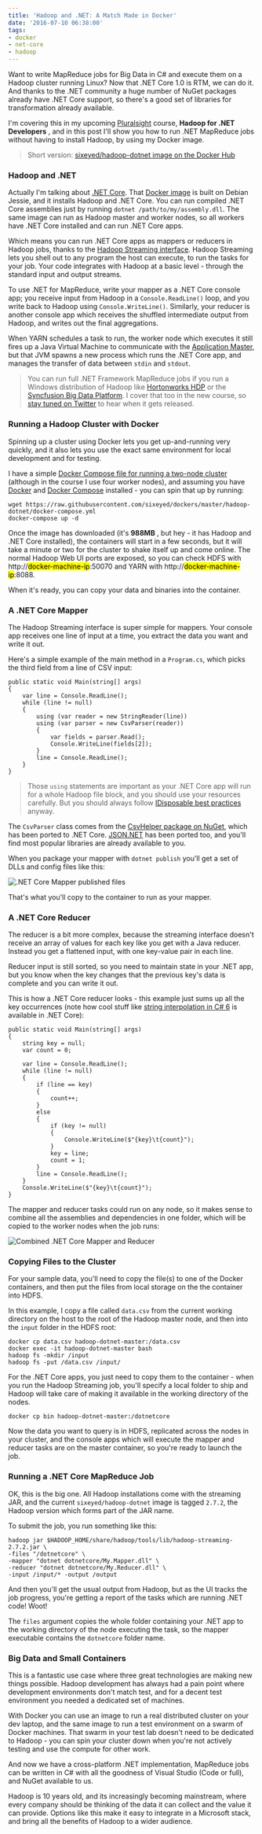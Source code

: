 ```yaml
---
title: 'Hadoop and .NET: A Match Made in Docker'
date: '2016-07-10 06:38:00'
tags:
- docker
- net-core
- hadoop
---
```


Want to write MapReduce jobs for Big Data in C# and execute them on a Hadoop cluster running Linux? Now that .NET Core 1.0 is RTM, we can do it. And thanks to the .NET community a huge number of NuGet packages already have .NET Core support, so there's a good set of libraries for transformation already available.

I'm covering this in my upcoming [Pluralsight](https://www.pluralsight.com/authors/elton-stoneman) course, **Hadoop for .NET Developers** , and in this post I'll show you how to run .NET MapReduce jobs without having to install Hadoop, by using my Docker image.

> Short version: [sixeyed/hadoop-dotnet image on the Docker Hub](https://hub.docker.com/r/sixeyed/hadoop-dotnet/)

### Hadoop and .NET

Actually I'm talking about [.NET Core](https://www.microsoft.com/net/core/platform). That [Docker image](https://github.com/sixeyed/dockers/blob/master/hadoop-dotnet/Dockerfile) is built on Debian Jessie, and it installs Hadoop and .NET Core. You can run compiled .NET Core assemblies just by running `dotnet /path/to/my/assembly.dll`. The same image can run as Hadoop master and worker nodes, so all workers have .NET Core installed and can run .NET Core apps.

Which means you can run .NET Core apps as mappers or reducers in Hadoop jobs, thanks to the [Hadoop Streaming interface](https://wiki.apache.org/hadoop/HadoopStreaming). Hadoop Streaming lets you shell out to any program the host can execute, to run the tasks for your job. Your code integrates with Hadoop at a basic level - through the standard input and output streams.

To use .NET for MapReduce, write your mapper as a .NET Core console app; you receive input from Hadoop in a `Console.ReadLine()` loop, and you write back to Hadoop using `Console.WriteLine()`. Similarly, your reducer is another console app which receives the shuffled intermediate output from Hadoop, and writes out the final aggregations.

When YARN schedules a task to run, the worker node which executes it still fires up a Java Virtual Machine to communicate with the [Application Master](http://ercoppa.github.io/HadoopInternals/HadoopArchitectureOverview.html), but that JVM spawns a new process which runs the .NET Core app, and manages the transfer of data between `stdin` and `stdout`.

> You can run full .NET Framework MapReduce jobs if you run a Windows distribution of Hadoop like [Hortonworks HDP](http://hortonworks.com/products/data-center/hdp/) or the [Syncfusion Big Data Platform](https://www.syncfusion.com/products/big-data). I cover that too in the new course, so [stay tuned on Twitter](https://twitter.com/EltonStoneman) to hear when it gets released.

### Running a Hadoop Cluster with Docker

Spinning up a cluster using Docker lets you get up-and-running very quickly, and it also lets you use the exact same environment for local development and for testing.

I have a simple [Docker Compose file for running a two-node cluster](https://github.com/sixeyed/dockers/blob/master/hadoop-dotnet/docker-compose.yml) (although in the course I use four worker nodes), and assuming you have [Docker](https://docs.docker.com/engine/installation/windows/) and [Docker Compose](https://docs.docker.com/compose/) installed - you can spin that up by running:

    wget https://raw.githubusercontent.com/sixeyed/dockers/master/hadoop-dotnet/docker-compose.yml
    docker-compose up -d

Once the image has downloaded (it's **988MB** , but hey - it has Hadoop and .NET Core installed), the containers will start in a few seconds, but it will take a minute or two for the cluster to shake itself up and come online. The normal Hadoop Web UI ports are exposed, so you can check HDFS with http://<mark>docker-machine-ip</mark>:50070 and YARN with http://<mark>docker-machine-ip</mark>:8088.

When it's ready, you can copy your data and binaries into the container.

### A .NET Core Mapper

The Hadoop Streaming interface is super simple for mappers. Your console app receives one line of input at a time, you extract the data you want and write it out.

Here's a simple example of the main method in a `Program.cs`, which picks the third field from a line of CSV input:

    public static void Main(string[] args)
    {
        var line = Console.ReadLine();
        while (line != null)
        {
            using (var reader = new StringReader(line))
            using (var parser = new CsvParser(reader))
            {
                var fields = parser.Read();
                Console.WriteLine(fields[2]);
            }
            line = Console.ReadLine();
        }
    }

> Those `using` statements are important as your .NET Core app will run for a whole Hadoop file block, and you should use your resources carefully. But you should always follow [IDisposable best practices](https://www.pluralsight.com/courses/idisposable-best-practices-csharp-developers) anyway.

The `CsvParser` class comes from the [CsvHelper package on NuGet](https://www.nuget.org/packages/CsvHelper), which has been ported to .NET Core. [JSON.NET](https://www.nuget.org/packages/Newtonsoft.Json/) has been ported too, and you'll find most popular libraries are already available to you.

When you package your mapper with `dotnet publish` you'll get a set of DLLs and config files like this:

![.NET Core Mapper published files](/content/images/2016/07/mapper.png)

That's what you'll copy to the container to run as your mapper.

### A .NET Core Reducer

The reducer is a bit more complex, because the streaming interface doesn't receive an array of values for each key like you get with a Java reducer. Instead you get a flattened input, with one key-value pair in each line.

Reducer input is still sorted, so you need to maintain state in your .NET app, but you know when the key changes that the previous key's data is complete and you can write it out.

This is how a .NET Core reducer looks - this example just sums up all the key occurrences (note how cool stuff like [string interpolation in C# 6](http://www.c-sharpcorner.com/UploadFile/16101a/string-interpolation-a-new-feature-of-C-Sharp-6-0/) is available in .NET Core):

    public static void Main(string[] args)
    {
        string key = null;
        var count = 0;
    
        var line = Console.ReadLine();
        while (line != null)
        {
            if (line == key)
            {
                count++;
            }
            else
            {
                if (key != null)
                {
                    Console.WriteLine($"{key}\t{count}");
                }
                key = line;
                count = 1;
            }
            line = Console.ReadLine();
        }
        Console.WriteLine($"{key}\t{count}");
    }

The mapper and reducer tasks could run on any node, so it makes sense to combine all the assemblies and dependencies in one folder, which will be copied to the worker nodes when the job runs:

![Combined .NET Core Mapper and Reducer](/content/images/2016/07/mapper-and-reducer.png)

### Copying Files to the Cluster

For your sample data, you'll need to copy the file(s) to one of the Docker containers, and then put the files from local storage on the the container into HDFS.

In this example, I copy a file called `data.csv` from the current working directory on the host to the root of the Hadoop master node, and then into the `input` folder in the HDFS root:

    docker cp data.csv hadoop-dotnet-master:/data.csv
    docker exec -it hadoop-dotnet-master bash
    hadoop fs -mkdir /input
    hadoop fs -put /data.csv /input/

For the .NET Core apps, you just need to copy them to the container - when you run the Hadoop Streaming job, you'll specify a local folder to ship and Hadoop will take care of making it available in the working directory of the nodes.

    docker cp bin hadoop-dotnet-master:/dotnetcore

Now the data you want to query is in HDFS, replicated across the nodes in your cluster, and the console apps which will execute the mapper and reducer tasks are on the master container, so you're ready to launch the job.

### Running a .NET Core MapReduce Job

OK, this is the big one. All Hadoop installations come with the streaming JAR, and the current `sixeyed/hadoop-dotnet` image is tagged `2.7.2`, the Hadoop version which forms part of the JAR name.

To submit the job, you run something like this:

    hadoop jar $HADOOP_HOME/share/hadoop/tools/lib/hadoop-streaming-2.7.2.jar \
    -files "/dotnetcore" \
    -mapper "dotnet dotnetcore/My.Mapper.dll" \
    -reducer "dotnet dotnetcore/My.Reducer.dll" \
    -input /input/* -output /output

And then you'll get the usual output from Hadoop, but as the UI tracks the job progress, you're getting a report of the tasks which are running .NET code! Woot!

The `files` argument copies the whole folder containing your .NET app to the working directory of the node executing the task, so the mapper executable contains the `dotnetcore` folder name.

### Big Data and Small Containers

This is a fantastic use case where three great technologies are making new things possible. Hadoop development has always had a pain point where development environments don't match test, and for a decent test environment you needed a dedicated set of machines.

With Docker you can use an image to run a real distributed cluster on your dev laptop, and the same image to run a test environment on a swarm of Docker machines. That swarm in your test lab doesn't need to be dedicated to Hadoop - you can spin your cluster down when you're not actively testing and use the compute for other work.

And now we have a cross-platform .NET implementation, MapReduce jobs can be written in C# with all the goodness of Visual Studio (Code or full), and NuGet available to us.

Hadoop is 10 years old, and its increasingly becoming mainstream, where every company should be thinking of the data it can collect and the value it can provide. Options like this make it easy to integrate in a Microsoft stack, and bring all the benefits of Hadoop to a wider audience.

<!--kg-card-end: markdown-->